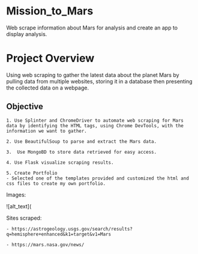 # Mission_to_Mars
Web scrape information about Mars for analysis and create an app to display analysis.

# Project Overview
Using web scraping to gather the latest data about the planet Mars by pulling data from multiple websites, storing it in a database then presenting the collected data on a webpage.


## Objective

	1. Use Splinter and ChromeDriver to automate web scraping for Mars data by identifying the HTML tags, using Chrome DevTools, with the information we want to gather.

	2. Use BeautifulSoup to parse and extract the Mars data. 

	3.  Use MongoBD to store data retrieved for easy access.

	4. Use Flask visualize scraping results.

	5. Create Portfolio
	- Selected one of the templates provided and customized the html and css files to create my own portfolio.
  Images:
  
  ![alt_text](


Sites scraped:

	- https://astrogeology.usgs.gov/search/results?q=hemisphere+enhanced&k1=target&v1=Mars

	- https://mars.nasa.gov/news/
